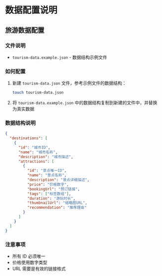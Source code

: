 # 数据配置说明

## 旅游数据配置

### 文件说明
- `tourism-data.example.json` - 数据结构示例文件

### 如何配置

1. 新建 `tourism-data.json` 文件，参考示例文件的数据结构：
   ```bash
   touch tourism-data.json
   ```

2. 将 `tourism-data.example.json` 中的数据结构复制到新建的文件中，并替换为真实数据

### 数据结构说明

```json
{
  "destinations": [
    {
      "id": "城市ID",
      "name": "城市名称", 
      "description": "城市描述",
      "attractions": [
        {
          "id": "景点唯一ID",
          "name": "景点名称",
          "description": "景点详细描述",
          "price": "价格数字",
          "bookingUrl": "预订链接",
          "tags": ["标签数组"],
          "duration": "游玩时长",
          "thumbnailUrl": "缩略图URL",
          "recommendation": "推荐理由"
        }
      ]
    }
  ]
}
```


### 注意事项
- 所有 ID 必须唯一
- 价格使用数字类型
- URL 需要是有效的链接格式